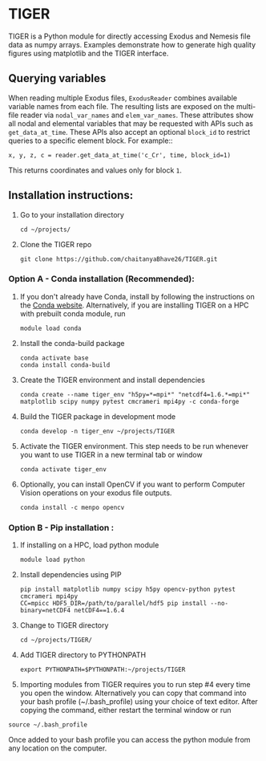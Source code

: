 # TIGER

TIGER is a Python module for directly accessing Exodus and Nemesis file data as numpy arrays. Examples demonstrate how to generate high quality figures using matplotlib and the TIGER interface.

## Querying variables
When reading multiple Exodus files, ``ExodusReader`` combines available variable
names from each file. The resulting lists are exposed on the multi-file reader
via ``nodal_var_names`` and ``elem_var_names``. These attributes show all nodal
and elemental variables that may be requested with APIs such as
``get_data_at_time``. These APIs also accept an optional ``block_id`` to
restrict queries to a specific element block. For example::

    x, y, z, c = reader.get_data_at_time('c_Cr', time, block_id=1)

This returns coordinates and values only for block ``1``.

## Installation instructions:
1. Go to your installation directory
    ```
    cd ~/projects/
    ```
2. Clone the TIGER repo
    ```
    git clone https://github.com/chaitanyaBhave26/TIGER.git
    ```

### Option A - Conda installation (Recommended):
1. If you don't already have Conda, install by following the instructions on the [Conda website](https://docs.conda.io/projects/conda/en/latest/user-guide/install/index.html). Alternatively, if you are installing TIGER on a HPC with prebuilt conda module, run
    ```
    module load conda
    ```
2. Install the conda-build package
    ```
    conda activate base
    conda install conda-build
    ```
3. Create the TIGER environment and install dependencies
    ```
    conda create --name tiger_env "h5py=*=mpi*" "netcdf4=1.6.*=mpi*" matplotlib scipy numpy pytest cmcrameri mpi4py -c conda-forge
    ```
4. Build the TIGER package in development mode
    ```
    conda develop -n tiger_env ~/projects/TIGER 
    ```        
5. Activate the TIGER environment. This step needs to be run whenever you want to use TIGER in a new terminal tab or window
    ```
    conda activate tiger_env
    ```   
6. Optionally, you can install OpenCV if you want to perform Computer Vision operations on your exodus file outputs.
    ```
    conda install -c menpo opencv
    ```
  
### Option B - Pip installation :
1. If installing on a HPC, load python module
    ```
    module load python
    ```
2. Install dependencies using PIP
    ```
    pip install matplotlib numpy scipy h5py opencv-python pytest cmcrameri mpi4py
    CC=mpicc HDF5_DIR=/path/to/parallel/hdf5 pip install --no-binary=netCDF4 netCDF4==1.6.4
    ```
3. Change to TIGER directory
    ```
    cd ~/projects/TIGER/
    ```
4. Add TIGER directory to PYTHONPATH
    ```
    export PYTHONPATH=$PYTHONPATH:~/projects/TIGER
    ```
5. Importing modules from TIGER requires you to run step #4 every time you open the window. Alternatively you can copy that command into your bash profile (~/.bash_profile) using your choice of text editor. After copying the command, either restart the terminal window or run
  ```
  source ~/.bash_profile
  ```
Once added to your bash profile you can access the python module from any location on the computer.
